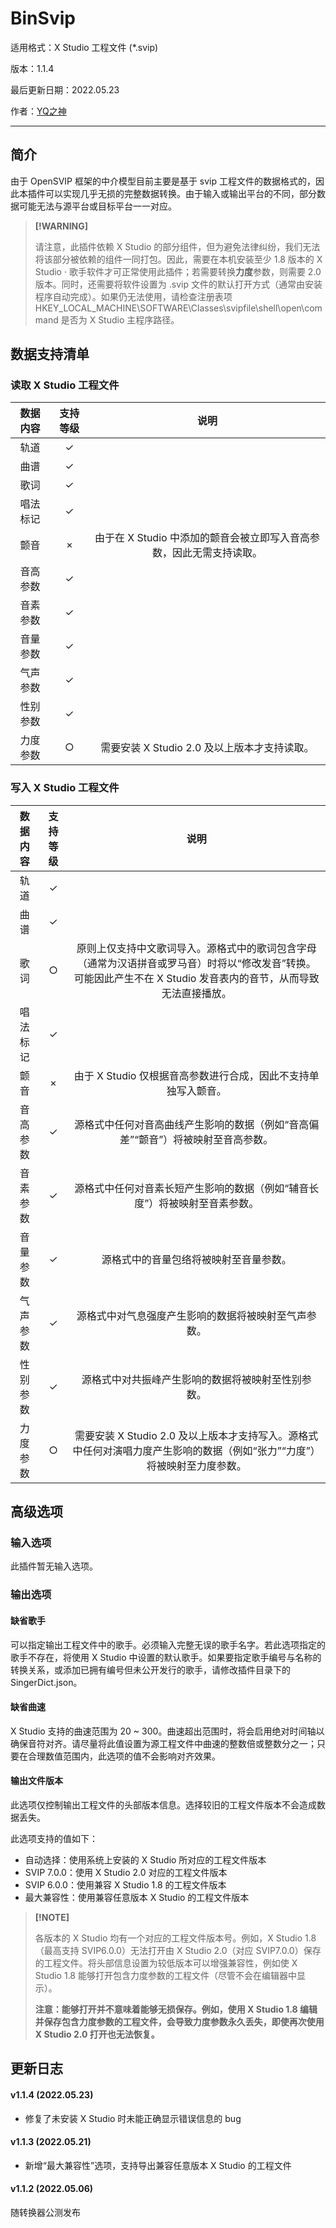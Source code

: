 # BinSvip

适用格式：X Studio 工程文件 (*.svip)

版本：1.1.4

最后更新日期：2022.05.23

作者：[YQ之神](https://space.bilibili.com/102844209)

-----

## 简介

由于 OpenSVIP 框架的中介模型目前主要是基于 svip 工程文件的数据格式的，因此本插件可以实现几乎无损的完整数据转换。由于输入或输出平台的不同，部分数据可能无法与源平台或目标平台一一对应。

> **[!WARNING]**
>
> 请注意，此插件依赖 X Studio 的部分组件，但为避免法律纠纷，我们无法将该部分被依赖的组件一同打包。因此，需要在本机安装至少 1.8 版本的 X Studio · 歌手软件才可正常使用此插件；若需要转换**力度**参数，则需要 2.0 版本。同时，还需要将软件设置为 .svip 文件的默认打开方式（通常由安装程序自动完成）。如果仍无法使用，请检查注册表项 HKEY_LOCAL_MACHINE\SOFTWARE\Classes\svipfile\shell\open\command 是否为 X Studio 主程序路径。

## 数据支持清单

### 读取 X Studio 工程文件

| 数据内容 | 支持等级 |                             说明                             |
| :------: | :------: | :----------------------------------------------------------: |
|   轨道   |    ✓     |                                                              |
|   曲谱   |    ✓     |                                                              |
|   歌词   |    ✓     |                                                              |
| 唱法标记 |    ✓     |                                                              |
|   颤音   |    ×     | 由于在 X Studio 中添加的颤音会被立即写入音高参数，因此无需支持读取。 |
| 音高参数 |    ✓     |                                                              |
| 音素参数 |    ✓     |                                                              |
| 音量参数 |    ✓     |                                                              |
| 气声参数 |    ✓     |                                                              |
| 性别参数 |    ✓     |                                                              |
| 力度参数 |    ○     |         需要安装 X Studio 2.0 及以上版本才支持读取。         |

### 写入 X Studio 工程文件

| 数据内容 | 支持等级 |                             说明                             |
| :------: | :------: | :----------------------------------------------------------: |
|   轨道   |    ✓     |                                                              |
|   曲谱   |    ✓     |                                                              |
|   歌词   |    ○     | 原则上仅支持中文歌词导入。源格式中的歌词包含字母（通常为汉语拼音或罗马音）时将以“修改发音”转换。可能因此产生不在 X Studio 发音表内的音节，从而导致无法直接播放。 |
| 唱法标记 |    ✓     |                                                              |
|   颤音   |    ×     | 由于 X Studio 仅根据音高参数进行合成，因此不支持单独写入颤音。 |
| 音高参数 |    ✓     | 源格式中任何对音高曲线产生影响的数据（例如“音高偏差”“颤音”）将被映射至音高参数。 |
| 音素参数 |    ✓     | 源格式中任何对音素长短产生影响的数据（例如“辅音长度”）将被映射至音素参数。 |
| 音量参数 |    ✓     |            源格式中的音量包络将被映射至音量参数。            |
| 气声参数 |    ✓     |     源格式中对气息强度产生影响的数据将被映射至气声参数。     |
| 性别参数 |    ✓     |      源格式中对共振峰产生影响的数据将被映射至性别参数。      |
| 力度参数 |    ○     | 需要安装 X Studio 2.0 及以上版本才支持写入。源格式中任何对演唱力度产生影响的数据（例如“张力”“力度”）将被映射至力度参数。 |

## 高级选项

### 输入选项

此插件暂无输入选项。

### 输出选项

#### 缺省歌手

可以指定输出工程文件中的歌手。必须输入完整无误的歌手名字。若此选项指定的歌手不存在，将使用 X Studio 中设置的默认歌手。如果要指定歌手编号与名称的转换关系，或添加已拥有编号但未公开发行的歌手，请修改插件目录下的 SingerDict.json。

#### 缺省曲速

X Studio 支持的曲速范围为 20 ~ 300。曲速超出范围时，将会启用绝对时间轴以确保音符对齐。请尽量将此值设置为源工程文件中曲速的整数倍或整数分之一；只要在合理数值范围内，此选项的值不会影响对齐效果。

#### 输出文件版本

此选项仅控制输出工程文件的头部版本信息。选择较旧的工程文件版本不会造成数据丢失。

此选项支持的值如下：

- 自动选择：使用系统上安装的 X Studio 所对应的工程文件版本
- SVIP 7.0.0：使用 X Studio 2.0 对应的工程文件版本
- SVIP 6.0.0：使用兼容 X Studio 1.8 的工程文件版本
- 最大兼容性：使用兼容任意版本 X Studio 的工程文件版本

> **[!NOTE]**
>
> 各版本的 X Studio 均有一个对应的工程文件版本号。例如，X Studio 1.8（最高支持 SVIP6.0.0）无法打开由 X Studio 2.0（对应 SVIP7.0.0）保存的工程文件。将头部信息设置为较低版本可以增强兼容性，例如使 X Studio 1.8 能够打开包含力度参数的工程文件（尽管不会在编辑器中显示）。
>
> **注意：能够打开并不意味着能够无损保存。例如，使用 X Studio 1.8 编辑并保存包含力度参数的工程文件，会导致力度参数永久丢失，即使再次使用 X Studio 2.0 打开也无法恢复。**

## 更新日志

#### v1.1.4 (2022.05.23)

- 修复了未安装 X Studio 时未能正确显示错误信息的 bug

#### v1.1.3 (2022.05.21)

- 新增“最大兼容性”选项，支持导出兼容任意版本 X Studio 的工程文件

#### v1.1.2 (2022.05.06)

随转换器公测发布
